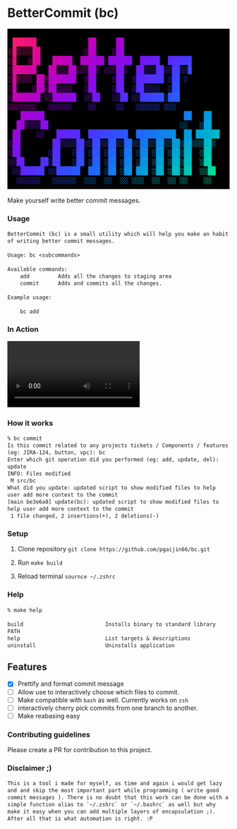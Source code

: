 # BetterCommit (bc)

![better-commit](assets/banner.png)

Make yourself write better commit messages.

### Usage

```
BetterCommit (bc) is a small utility which will help you make an habit of writing better commit messages.

Usage: bc <subcommands>

Available commands:
    add         Adds all the changes to staging area
    commit      Adds and commits all the changes.

Example usage:

    bc add

```

### In Action
![watch the video](assets/video.mp4)


### How it works

```
% bc commit
Is this commit related to any projects tickets / Components / features (eg: JIRA-124, button, vpc): bc
Enter which git operation did you performed (eg: add, update, del): update
INFO: Files modified
 M src/bc
What did you update: updated script to show modified files to help user add more context to the commit
[main be3e6a8] update(bc): updated script to show modified files to help user add more context to the commit
 1 file changed, 2 insertions(+), 2 deletions(-)
```

### Setup

1. Clone repository `git clone https://github.com/pgaijin66/bc.git`

2. Run `make build`

3. Reload terminal `sournce ~/.zshrc`



### Help
```
% make help

build                          Installs binary to standard library PATH
help                           List targets & descriptions
uninstall                      Uninstalls application
```


## Features

- [X] Prettify and format commit message
- [ ] Allow use to interactively choose which files to commit.
- [ ] Make compatible with `bash` as well. Currently works on `zsh` 
- [ ] interactively cherry pick commits from one branch to another.
- [ ] Make reabasing easy

### Contributing guidelines

Please create a PR for contribution to this project.

### Disclaimer ;)

```
This is a tool i made for myself, as time and again i would get lazy and and skip the most important part while programming ( write good commit messages ). There is no doubt that this work can be done with a simple function alias to `~/.zshrc` or `~/.bashrc` as well but why make it easy when you can add multiple layers of encapsulation ;). After all that is what automation is right. :P 
```